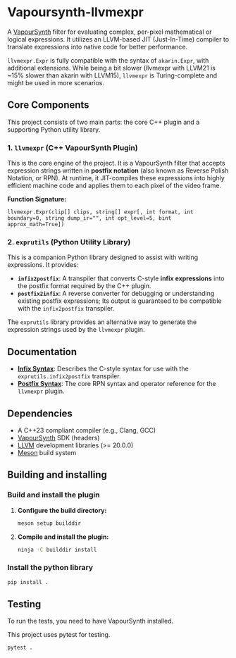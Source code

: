 # Vapoursynth-llvmexpr

A [VapourSynth](https://www.vapoursynth.com/) filter for evaluating complex, per-pixel mathematical or logical expressions. It utilizes an LLVM-based JIT (Just-In-Time) compiler to translate expressions into native code for better performance.

`llvmexpr.Expr` is fully compatible with the syntax of `akarin.Expr`, with additional extensions. While being a bit slower (llvmexpr with LLVM21 is ~15% slower than akarin with LLVM15), `llvmexpr` is Turing-complete and might be used in more scenarios.

## Core Components

This project consists of two main parts: the core C++ plugin and a supporting Python utility library.

### 1. `llvmexpr` (C++ VapourSynth Plugin)

This is the core engine of the project. It is a VapourSynth filter that accepts expression strings written in **postfix notation** (also known as Reverse Polish Notation, or RPN). At runtime, it JIT-compiles these expressions into highly efficient machine code and applies them to each pixel of the video frame.

**Function Signature:**
```
llvmexpr.Expr(clip[] clips, string[] expr[, int format, int boundary=0, string dump_ir="", int opt_level=5, bint approx_math=True])
```

### 2. `exprutils` (Python Utility Library)

This is a companion Python library designed to assist with writing expressions. It provides:

*   **`infix2postfix`**: A transpiler that converts C-style **infix expressions** into the postfix format required by the C++ plugin.
*   **`postfix2infix`**: A reverse converter for debugging or understanding existing postfix expressions; Its output is guaranteed to be compatible with the `infix2postfix` transpiler.

The `exprutils` library provides an alternative way to generate the expression strings used by the `llvmexpr` plugin.

## Documentation

*   **[Infix Syntax](docs/infix.md)**: Describes the C-style syntax for use with the `exprutils.infix2postfix` transpiler.
*   **[Postfix Syntax](docs/postfix.md)**: The core RPN syntax and operator reference for the `llvmexpr` plugin.

## Dependencies

*   A C++23 compliant compiler (e.g., Clang, GCC)
*   [VapourSynth](https://www.vapoursynth.com/) SDK (headers)
*   [LLVM](https://llvm.org/) development libraries (>= 20.0.0)
*   [Meson](https://mesonbuild.com/) build system

## Building and installing

### Build and install the plugin

1.  **Configure the build directory:**
    ```sh
    meson setup builddir
    ```

2.  **Compile and install the plugin:**
    ```sh
    ninja -C builddir install
    ```

### Install the python library

```sh
pip install .
```

## Testing

To run the tests, you need to have VapourSynth installed.

This project uses pytest for testing.

```sh
pytest .
```